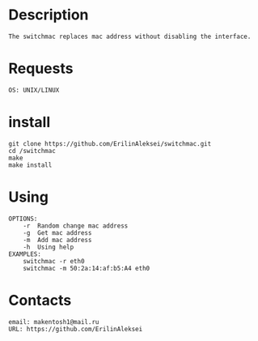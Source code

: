 Description
===========

	The switchmac replaces mac address without disabling the interface.

Requests
========
	OS: UNIX/LINUX

install
=======

	git clone https://github.com/ErilinAleksei/switchmac.git
	cd /switchmac	
	make
	make install

Using
=====

	OPTIONS:
		-r	Random change mac address
		-g	Get mac address
		-m	Add mac address
		-h 	Using help	
	EXAMPLES:
		switchmac -r eth0
		switchmac -m 50:2a:14:af:b5:A4 eth0
	
Contacts
========

	email: makentosh1@mail.ru
	URL: https://github.com/ErilinAleksei
